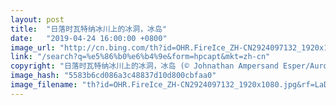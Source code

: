 ```yaml
---
layout: post
title:  "日落时瓦特纳冰川上的冰洞，冰岛"
date:   "2019-04-24 16:00:00 +0800"
image_url: "http://cn.bing.com/th?id=OHR.FireIce_ZH-CN2924097132_1920x1080.jpg&rf=LaDigue_1920x1080.jpg&pid=hp"
link: "/search?q=%e5%86%b0%e6%b4%9e&form=hpcapt&mkt=zh-cn"
copyright: "日落时瓦特纳冰川上的冰洞，冰岛 (© Johnathan Ampersand Esper/Aurora Photos)"
image_hash: "5583b6cd086a3c48837d10d800cbfaa0"
image_filename: "th?id=OHR.FireIce_ZH-CN2924097132_1920x1080.jpg&rf=LaDigue_1920x1080.jpg&pid=hp"
---
```


